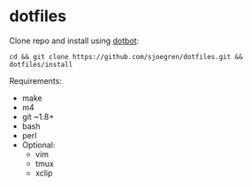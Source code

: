 # dotfiles

Clone repo and install using [dotbot]:

    cd && git clone https://github.com/sjoegren/dotfiles.git && dotfiles/install

Requirements:

* make
* m4
* git ~1.8+
* bash
* perl
* Optional:
  * vim
  * tmux
  * xclip

[dotbot]: https://github.com/anishathalye/dotbot
